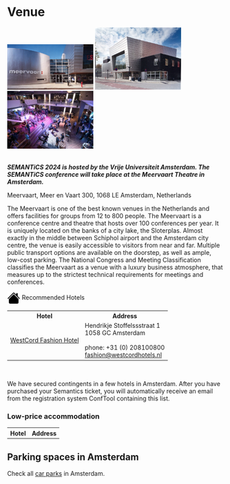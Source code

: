 # Venue

<div class="d-flex justify-content-between bd-highlight mb-3">
 <img src="../img/venue.png" style="max-width:32%; min-width:200px" width="60%" height="auto" alt="">
 <img src="../img/venue_outside.jpg" style="max-width:32%; min-width:200px" width="60%" height="auto" alt="">  
 <img src="../img/venue_lobby.jpg" style="max-width:32%; min-width:200px" width="60%" height="auto" alt="">  
</div>
</br>

***SEMANTiCS 2024 is hosted by the Vrije Universiteit Amsterdam. The SEMANTiCS conference will take place at the Meervaart Theatre in Amsterdam.***

Meervaart, Meer en Vaart 300, 1068 LE Amsterdam, Netherlands

The Meervaart is one of the best known venues in the Netherlands and offers facilities for groups from 12 to 800 people. The Meervaart is a conference centre and theatre that hosts over 100 conferences per year. It is uniquely located on the banks of a city lake, the Sloterplas. Almost exactly in the middle between Schiphol airport and the Amsterdam city centre, the venue is easily accessible to visitors from near and far. Multiple public transport options are available on the doorstep, as well as ample, low-cost parking. The National Congress and Meeting Classification classifies the Meervaart as a venue with a luxury business atmosphere, that measures up to the strictest technical requirements for meetings and conferences.  

<div class="venue-sec-title"><img style="vertical-align:middle" src="../img/icons/house-fill.svg" width="30" height="30"></span><span> Recommended Hotels</span></div>

<table>
  <tr>
    <th>Hotel</th>
    <th>Address</th>
    <!--<th>Get a reduced rate until</th>-->
  </tr>

  <tr>
    <td><a href="https://westcordhotels.de/hotel/fashion-hotel-amsterdam/">WestCord Fashion Hotel</a></td>
    <td>Hendrikje Stoffelssstraat 1<br>1058 GC Amsterdam<br><br>phone: +31 (0) 208100800<br><a href="mailto:fashion@westcordhotels.nl">fashion@westcordhotels.nl</a></td>
    <!--<td>10.09.2023<br>Please write an email to <a href="mailto:semantics@infai.org">semantics@infai.org</a></td>-->
  </tr>
</table>
<br>

We have secured contingents in a few hotels in Amsterdam. After you have purchased your Semantics ticket, you will automatically receive an email from the registration system ConfTool containing this list.

### Low-price accommodation

<table>
  <tr>
    <th>Hotel</th>
    <th>Address</th>
  </tr>
</table>  

## Parking spaces in Amsterdam
Check all [car parks](https://www.meervaart.nl/theater/english/uw-bezoek/bereikbaarheid-en-parkeren) in Amsterdam.